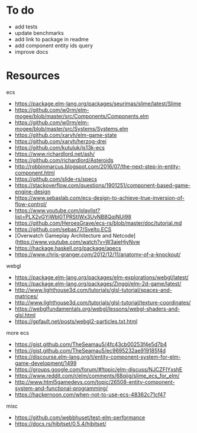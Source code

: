 # To do

- add tests
- update benchmarks
- add link to package in readme
- add component entity ids query
- improve docs

# Resources

ecs

- https://package.elm-lang.org/packages/seurimas/slime/latest/Slime
- https://github.com/w0rm/elm-mogee/blob/master/src/Components/Components.elm
- https://github.com/w0rm/elm-mogee/blob/master/src/Systems/Systems.elm
- https://github.com/xarvh/elm-game-state
- https://github.com/xarvh/herzog-drei
- https://github.com/kutuluk/js13k-ecs
- https://www.richardlord.net/ash/
- https://github.com/richardlord/Asteroids
- http://robbinmarcus.blogspot.com/2016/07/the-next-step-in-entity-component.html
- https://github.com/slide-rs/specs
- https://stackoverflow.com/questions/1901251/component-based-game-engine-design
- https://www.sebaslab.com/ecs-design-to-achieve-true-inversion-of-flow-control/
- https://www.youtube.com/playlist?list=PLX2vGYjWbI0TPRStIWx3UyNB8QqjNUj98
- https://github.com/HeroesGrave/ecs-rs/blob/master/doc/tutorial.md
- https://github.com/sebas77/Svelto.ECS
- [Overwatch Gameplay Architecture and Netcode](https://www.youtube.com/watch?v=W3aieHjyNvw
- https://hackage.haskell.org/package/apecs
- https://www.chris-granger.com/2012/12/11/anatomy-of-a-knockout/

webgl

- https://package.elm-lang.org/packages/elm-explorations/webgl/latest/
- https://package.elm-lang.org/packages/Zinggi/elm-2d-game/latest/
- http://www.lighthouse3d.com/tutorials/glsl-tutorial/spaces-and-matrices/
- http://www.lighthouse3d.com/tutorials/glsl-tutorial/texture-coordinates/
- https://webglfundamentals.org/webgl/lessons/webgl-shaders-and-glsl.html
- https://gpfault.net/posts/webgl2-particles.txt.html

more ecs

- https://gist.github.com/TheSeamau5/4fc43cb00253f4e5d7b4
- https://gist.github.com/TheSeamau5/ec9695232ae919185f4d
- https://discourse.elm-lang.org/t/entity-component-system-for-elm-game-development/1499
- https://groups.google.com/forum/#!topic/elm-discuss/NJCZFIYxshE
- https://www.reddit.com/r/elm/comments/68qiig/slime_ecs_for_elm/
- http://www.html5gamedevs.com/topic/26508-entity-component-system-and-functional-programming/
- https://hackernoon.com/when-not-to-use-ecs-48362c71cf47

misc

- https://github.com/webbhuset/test-elm-performance
- https://docs.rs/hibitset/0.5.4/hibitset/
